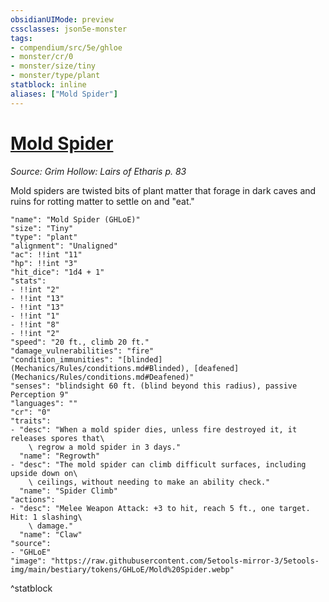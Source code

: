 ```yaml
---
obsidianUIMode: preview
cssclasses: json5e-monster
tags:
- compendium/src/5e/ghloe
- monster/cr/0
- monster/size/tiny
- monster/type/plant
statblock: inline
aliases: ["Mold Spider"]
---
```

# [Mold Spider](Mechanics\bestiary\plant/mold-spider-ghloe.md)
*Source: Grim Hollow: Lairs of Etharis p. 83*  

Mold spiders are twisted bits of plant matter that forage in dark caves and ruins for rotting matter to settle on and "eat."

```statblock
"name": "Mold Spider (GHLoE)"
"size": "Tiny"
"type": "plant"
"alignment": "Unaligned"
"ac": !!int "11"
"hp": !!int "3"
"hit_dice": "1d4 + 1"
"stats":
- !!int "2"
- !!int "13"
- !!int "13"
- !!int "1"
- !!int "8"
- !!int "2"
"speed": "20 ft., climb 20 ft."
"damage_vulnerabilities": "fire"
"condition_immunities": "[blinded](Mechanics/Rules/conditions.md#Blinded), [deafened](Mechanics/Rules/conditions.md#Deafened)"
"senses": "blindsight 60 ft. (blind beyond this radius), passive Perception 9"
"languages": ""
"cr": "0"
"traits":
- "desc": "When a mold spider dies, unless fire destroyed it, it releases spores that\
    \ regrow a mold spider in 3 days."
  "name": "Regrowth"
- "desc": "The mold spider can climb difficult surfaces, including upside down on\
    \ ceilings, without needing to make an ability check."
  "name": "Spider Climb"
"actions":
- "desc": "Melee Weapon Attack: +3 to hit, reach 5 ft., one target. Hit: 1 slashing\
    \ damage."
  "name": "Claw"
"source":
- "GHLoE"
"image": "https://raw.githubusercontent.com/5etools-mirror-3/5etools-img/main/bestiary/tokens/GHLoE/Mold%20Spider.webp"
```
^statblock